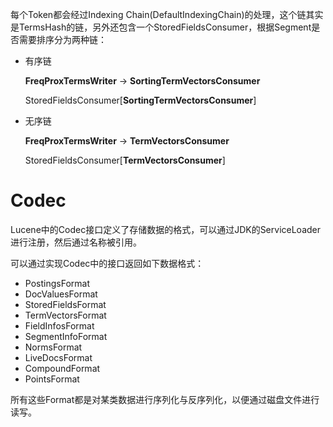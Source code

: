 每个Token都会经过Indexing Chain(DefaultIndexingChain)的处理，这个链其实是TermsHash的链，另外还包含一个StoredFieldsConsumer，根据Segment是否需要排序分为两种链：

- 有序链

  **FreqProxTermsWriter** -> **SortingTermVectorsConsumer**

  StoredFieldsConsumer[**SortingTermVectorsConsumer**]

- 无序链

  **FreqProxTermsWriter** -> **TermVectorsConsumer**

  StoredFieldsConsumer[**TermVectorsConsumer**]



# Codec

Lucene中的Codec接口定义了存储数据的格式，可以通过JDK的ServiceLoader进行注册，然后通过名称被引用。

可以通过实现Codec中的接口返回如下数据格式：

- PostingsFormat
- DocValuesFormat
- StoredFieldsFormat
- TermVectorsFormat
- FieldInfosFormat
- SegmentInfoFormat
- NormsFormat
- LiveDocsFormat
- CompoundFormat
- PointsFormat

所有这些Format都是对某类数据进行序列化与反序列化，以便通过磁盘文件进行读写。
